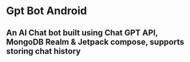 # Gpt Bot Android 
## An AI Chat bot built using Chat GPT API, MongoDB Realm & Jetpack compose, supports storing chat history
